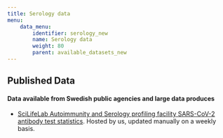 ```yaml
---
title: Serology data
menu:
    data_menu:
        identifier: serology_new
        name: Serology data
        weight: 80
        parent: available_datasets_new
---
```

## Published Data

#### Data available from Swedish public agencies and large data produces

* [SciLifeLab Autoimmunity and Serology profiling facility SARS-CoV-2 antibody test statistics](/data_types/health_data/serology-statistics/). Hosted by us, updated manually on a weekly basis.
